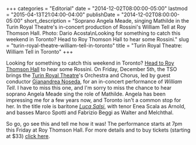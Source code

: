 +++
categories = "Editorial"
date = "2014-12-02T08:00:00-05:00"
lastmod = "2015-04-13T21:04:00-04:00"
publishDate = "2014-12-02T08:00:00-05:00"
short_description = "Soprano Angela Meade, singing Mathilde in the Turin Royal Theatre&#039;s in-concert production of Rossini&#039;s William Tell at Roy Thomson Hall. Photo: Dario Acosta\nLooking for something to catch this weekend in Toronto? Head to Roy Thomson Hall to hear some Rossini."
slug = "turin-royal-theatre-william-tell-in-toronto"
title = "Turin Royal Theatre: William Tell in Toronto"
+++

Looking for something to catch this weekend in Toronto? [Head to Roy Thomson Hall](http://www.tso.ca/en-ca/concerts-and-tickets/2014-2015-Season/EventDetails/William-Tell-Turin-Royal-Theatre.aspx) to hear some Rossini. On Friday, December 5th, the TSO brings the [Turin Royal Theatre](http://www.teatroregio.torino.it/en/node/4163/locandina)'s Orchestra and Chorus, led&nbsp;by guest conductor [Gianandrea Noseda](http://www.gianandreanoseda.com/home.aspx), for an in-concert performance of *William Tell*. I have to miss this one, and I'm sorry to miss the chance to hear soprano Angela Meade sing the role of Mathilde. Angela has been impressing me for a few years now, and Toronto isn't a common stop for her. In the title role is baritone [*Luca Salsi*](https://twitter.com/rigoletto75), with tenor Enea Scala</a> as Arnold, and basses Marco Spotti and Fabrizio Beggi as Walter and Melchthal.

So go, go see this and tell me how it was! The performance starts at 7pm this Friday at Roy Thomson Hall. For more details and to buy tickets (starting at $33) [click here](http://www.tso.ca/en-ca/concerts-and-tickets/2014-2015-Season/EventDetails/William-Tell-Turin-Royal-Theatre.aspx).
